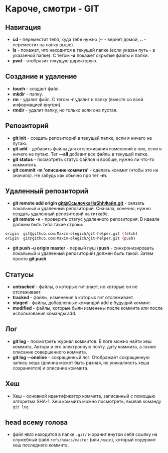 # Кароче, смотри - GIT
## Навигация
- **cd** - переместит тебя, куда тебе нужно (**~** - вернет домой, **..** - переместит на папку выше).
- **ls** - покажет, что находится в текущей папке (если указан путь - в указанной папке). С тегом **-a** покажет скрытые файлы и папки.
- **pwd** - отобразит текущую директорую.
## Создание и удаление
- **touch** - создаст файл.
- **mkdir** - папку.
- **rm** - удалит файл. С тегом **-r** удалит и папку (вместе со всей информацией внутри).
- **rmdir** - удалит папку, но только если она пустая.
## Репозиторий
- **git init** - cоздать репозиторий в текущей папке, если я ничего не путаю.
- **git add** - добавить файлы для отслеживания изменений в них, если я ничего не путаю. Тег **--all** добавит все файлы в текущей папке.
- **git status** - посмотреть статус файлов и вообще, нужно ли что-то коммитить.
- **git commit -m 'описание коммита'** - сделать коммит (чтобы это не значило). Не забудь как обычно про тег **-m**.
## Удаленный репозиторий
- **git remote add origin git@СсылочкаНаShhФайл.git** - связать локальный и удаленный репозиторий. Сначала, конечно, нужно создать удаленный репозиторий на гитхабе.
- **git remote -v** - проверить статус удаленного репозитория. В идеале должны быть типа такие строки:
```BASH
origin  git@github.com:Maxim-olegich/git-helper.git (fetch)
origin  git@github.com:Maxim-olegich/git-helper.git (push)
```
- **git push -u origin master** - первый пуш (**push** - синхронизировать локальный и удаленный репозиторий) должен быть такой. Затем просто **git push**.

## Статусы
- **untracked** - файлы, о которых гит знает, но которые он не отслеживает.
- **tracked** - файлы, изменения в которых гит отслеживает.
- **staged** - файлы, добавленные командой add в будущий коммит.
- **modified** - файлы, которые были изменены после коммита или после использования команды add.

## Лог
- **git log** - посмотреть журнал коммитов. В логе можно найти хеш коммита, Автора и его электронную почту, дату коммита, а также описание совершенного коммита. 
- **git log --oneline** - сокращенный лог. Отображает сокращенную запись хеша (длинна может быть разная, но уникалность хеша сохраняется) и описание коммита.

## Хеш
- Хеш - основной идентификатор коммита, записанный с помощью алгоритма SHA-1. Хеш коммита можно посмотреть, вызвав команду `git log`

## head всему голова
- файл `HEAD` находится в папке `.git/` и хранит внутри себя ссылку на служебный файл `refs/heads/master` (или `/main`), который содержит хеш последнего коммита.